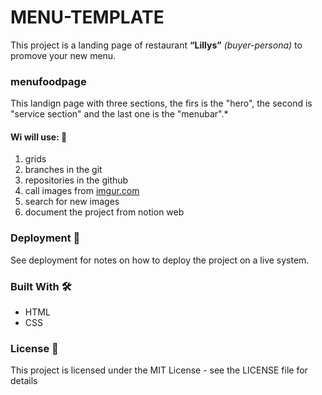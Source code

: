 
# MENU-TEMPLATE

This project is a landing page of restaurant **“Lillys”** *(buyer-persona)* to promove  your new menu.

### menufoodpage

This landign page with three sections, the firs is the "hero", the second is  "service section" and the last one is the "menubar".*

#### Wi will use: 📌

1. grids
2. branches in the git
3. repositories in the github
4. call images from [imgur.com](http://imgur.com/)
5. search for new images
6. document the project from notion web

### Deployment 🚀

See deployment for notes on how to deploy the project on a live system.

### Built With 🛠️

* HTML
* CSS

### License 📄

This project is licensed under the MIT License - see the LICENSE file for details

